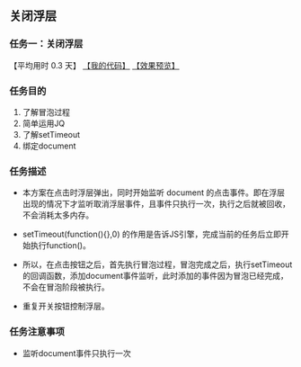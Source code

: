 ## 关闭浮层
### 任务一：关闭浮层

【平均用时 0.3 天】
[【我的代码】](https://github.com/wangsiyuan233/MySwiper/blob/master/%E4%BB%BB%E5%8A%A1%E4%B8%80/%E5%85%B3%E9%97%AD%E6%B5%AE%E5%B1%82.html)
[【效果预览】](http://wangsiyuan233.cn/MySwiper//%E4%BB%BB%E5%8A%A1%E4%B8%80/%E5%85%B3%E9%97%AD%E6%B5%AE%E5%B1%82.html)

### 任务目的
1. 了解冒泡过程
2. 简单运用JQ
3. 了解setTimeout
4. 绑定document

### 任务描述
- 本方案在点击时浮层弹出，同时开始监听 document 的点击事件。即在浮层出现的情况下才监听取消浮层事件，且事件只执行一次，执行之后就被回收，不会消耗太多内存。 

- setTimeout(function(){},0) 的作用是告诉JS引擎，完成当前的任务后立即开始执行function()。

- 所以，在点击按钮之后，首先执行冒泡过程，冒泡完成之后，执行setTimeout的回调函数，添加document事件监听，此时添加的事件因为冒泡已经完成，不会在冒泡阶段被执行。

- 重复开关按钮控制浮层。

### 任务注意事项

- 监听document事件只执行一次

